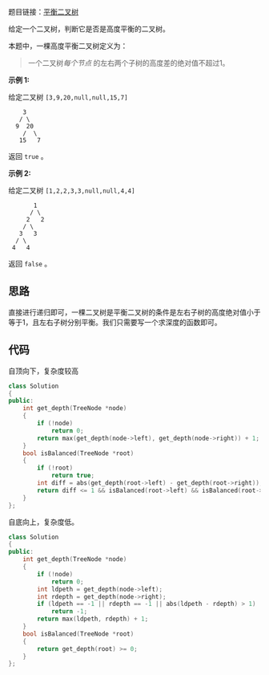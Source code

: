 题目链接：[平衡二叉树](https://leetcode-cn.com/problems/balanced-binary-tree/)

给定一个二叉树，判断它是否是高度平衡的二叉树。

本题中，一棵高度平衡二叉树定义为：

> 一个二叉树*每个节点* 的左右两个子树的高度差的绝对值不超过1。

**示例 1:**

给定二叉树 `[3,9,20,null,null,15,7]`

```
    3
   / \
  9  20
    /  \
   15   7
```

返回 `true` 。

**示例 2:**

给定二叉树 `[1,2,2,3,3,null,null,4,4]`

```
       1
      / \
     2   2
    / \
   3   3
  / \
 4   4
```

返回 `false` 。

## 思路

直接进行递归即可，一棵二叉树是平衡二叉树的条件是左右子树的高度绝对值小于等于1，且左右子树分别平衡。我们只需要写一个求深度的函数即可。



## 代码

自顶向下，复杂度较高

```cpp
class Solution
{
public:
    int get_depth(TreeNode *node)
    {
        if (!node)
            return 0;
        return max(get_depth(node->left), get_depth(node->right)) + 1;
    }
    bool isBalanced(TreeNode *root)
    {
        if (!root)
            return true;
        int diff = abs(get_depth(root->left) - get_depth(root->right));
        return diff <= 1 && isBalanced(root->left) && isBalanced(root->right);
    }
};
```

自底向上，复杂度低。

```cpp
class Solution
{
public:
    int get_depth(TreeNode *node)
    {
        if (!node)
            return 0;
        int ldpeth = get_depth(node->left);
        int rdepth = get_depth(node->right);
        if (ldpeth == -1 || rdepth == -1 || abs(ldpeth - rdepth) > 1)
            return -1;
        return max(ldpeth, rdepth) + 1;
    }
    bool isBalanced(TreeNode *root)
    {
        return get_depth(root) >= 0;
    }
};
```

